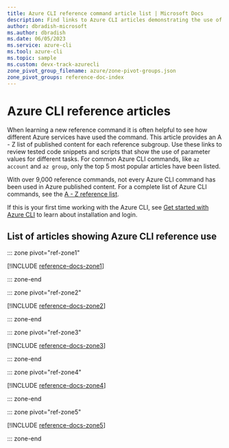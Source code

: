 ```yaml
---
title: Azure CLI reference command article list | Microsoft Docs
description: Find links to Azure CLI articles demonstrating the use of reference commands.  Search by reference group or command name.
author: dbradish-microsoft
ms.author: dbradish
ms.date: 06/05/2023
ms.service: azure-cli
ms.tool: azure-cli
ms.topic: sample 
ms.custom: devx-track-azurecli
zone_pivot_group_filename: azure/zone-pivot-groups.json
zone_pivot_groups: reference-doc-index
---
```

<!-- This article is autogenerated. To change the "Sample name" column value, modify the H1 of the article.-->

# Azure CLI reference articles

When learning a new reference command it is often helpful to see how different Azure services have used the command.  This article provides an A - Z list of published content for each reference subgroup.  Use these links to review tested code snippets and scripts that show the use of parameter values for different tasks.  For common Azure CLI commands, like `az account` and `az group`, only the top 5 most popular articles have been listed.

With over 9,000 reference commands, not every Azure CLI command has been used in Azure published content. For a complete list of Azure CLI commands, see the [A - Z reference list](/cli/azure/reference-index).  

If this is your first time working with the Azure CLI, see [Get started with Azure CLI](get-started-with-azure-cli.md) to learn about installation and login.

## List of articles showing Azure CLI reference use

::: zone pivot="ref-zone1"

[!INCLUDE [reference-docs-zone1](includes/reference-docs-zone1.md)]

::: zone-end

::: zone pivot="ref-zone2"

[!INCLUDE [reference-docs-zone2](includes/reference-docs-zone2.md)]

::: zone-end

::: zone pivot="ref-zone3"

[!INCLUDE [reference-docs-zone3](includes/reference-docs-zone3.md)]

::: zone-end

::: zone pivot="ref-zone4"

[!INCLUDE [reference-docs-zone4](includes/reference-docs-zone4.md)]

::: zone-end

::: zone pivot="ref-zone5"

[!INCLUDE [reference-docs-zone5](includes/reference-docs-zone5.md)]

::: zone-end
